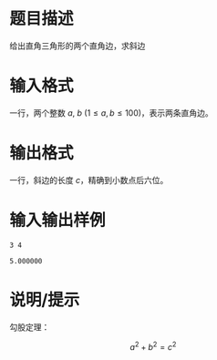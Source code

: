 # 题目描述

给出直角三角形的两个直角边，求斜边

# 输入格式

一行，两个整数 $a,~b~(1 \leq a,b \leq 100)$，表示两条直角边。

# 输出格式

一行，斜边的长度 $c$，精确到小数点后六位。

# 输入输出样例

```input1
3 4
```

```output1
5.000000
```

# 说明/提示

勾股定理：

$$
a^2+b^2=c^2
$$
